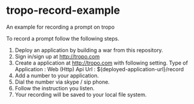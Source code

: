 # tropo-record-example
An example for recording a prompt on tropo

To record a prompt follow the following steps.
1. Deploy an application by building a war from this repository.
2. Sign in/sign up at http://tropo.com
3. Create a application at http://tropo.com with following setting.
    Type of Application : Web (Http) Api
    Url : ${deployed-application-url}/record
4. Add a number to your application.
5. Dial the number via skype / sip phone.
6. Follow the instruction you listen.
7. Your recording will be saved to your local file system.
